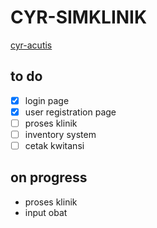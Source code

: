 # CYR-SIMKLINIK
[cyr-acutis](https://cyrdodi.github.io/cyr-acutis/)
## to do
- [x] login page
- [x] user registration page
- [ ] proses klinik
- [ ] inventory system
- [ ] cetak kwitansi

## on progress
- proses klinik
- input obat